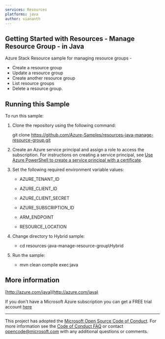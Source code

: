 ```yaml
---
services: Resources
platforms: java
author: viananth
---
```


## Getting Started with Resources - Manage Resource Group - in Java ##


  Azure Stack Resource sample for managing resource groups -
  - Create a resource group
  - Update a resource group
  - Create another resource group
  - List resource groups
  - Delete a resource group.
 

## Running this Sample ##

To run this sample:

1. Clone the repository using the following command:

    git clone https://github.com/Azure-Samples/resources-java-manage-resource-group.git

2. Create an Azure service principal and assign a role to access the subscription. For instructions on creating a service principal, see [Use Azure PowerShell to create a service principal with a certificate](https://docs.microsoft.com/en-us/azure/azure-stack/azure-stack-create-service-principals).

3. Set the following required environment variable values:

    * AZURE_TENANT_ID

    * AZURE_CLIENT_ID

    * AZURE_CLIENT_SECRET

    * AZURE_SUBSCRIPTION_ID

    * ARM_ENDPOINT

    * RESOURCE_LOCATION

4. Change directory to Hybrid sample:
    
    * cd resources-java-manage-resource-group\Hybrid

5. Run the sample:
    * mvn clean compile exec:java

## More information ##

[http://azure.com/java](http://azure.com/java)

If you don't have a Microsoft Azure subscription you can get a FREE trial account [here](http://go.microsoft.com/fwlink/?LinkId=330212)

---

This project has adopted the [Microsoft Open Source Code of Conduct](https://opensource.microsoft.com/codeofconduct/). For more information see the [Code of Conduct FAQ](https://opensource.microsoft.com/codeofconduct/faq/) or contact [opencode@microsoft.com](mailto:opencode@microsoft.com) with any additional questions or comments.